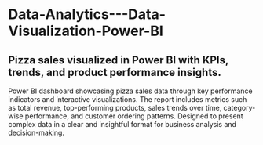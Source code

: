# Data-Analytics---Data-Visualization-Power-BI
## Pizza sales visualized in Power BI with KPIs, trends, and product performance insights.
Power BI dashboard showcasing pizza sales data through key performance indicators and interactive visualizations. The report includes metrics such as total revenue, top-performing products, sales trends over time, category-wise performance, and customer ordering patterns. Designed to present complex data in a clear and insightful format for business analysis and decision-making.
